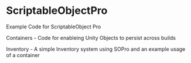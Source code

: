 # ScriptableObjectPro
 Example Code for ScriptableObject Pro

Containers - Code for enableing Unity Objects to persist across builds

Inventory - A simple Inventory system using SOPro and an example usage of a container

